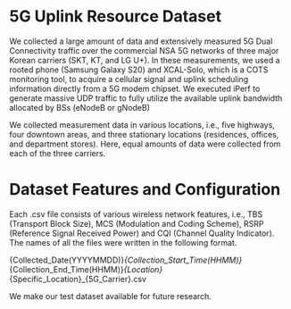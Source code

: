# 5G Uplink Resource Dataset

We collected a large amount of data and extensively measured 5G Dual Connectivity traffic over the commercial NSA 5G networks of three major Korean carriers (SKT, KT, and LG U+).
In these measurements, we used a rooted phone (Samsung Galaxy S20) and XCAL-Solo, which is a COTS monitoring tool, to acquire a cellular signal and uplink scheduling information directly from a 5G modem chipset.
We executed iPerf to generate massive UDP traffic to fully utilize the available uplink bandwidth allocated by BSs (eNodeB or gNodeB)

We collected measurement data in various locations, i.e., five highways, four downtown areas, and three stationary locations (residences, offices, and department stores).
Here, equal amounts of data were collected from each of the three carriers.

# Dataset Features and Configuration

Each .csv file consists of various wireless network features, i.e., TBS (Transport Block Size), MCS (Modulation and Coding Scheme), RSRP (Reference Signal Received Power) and CQI (Channel Quality Indicator).
The names of all the files were written in the following format.

{Collected_Date(YYYYMMDD)}_{Collection_Start_Time(HHMM)}_{Collection_End_Time(HHMM)}_{Location}_{Specific_Location}_{5G_Carrier}.csv

We make our test dataset available for future research.
